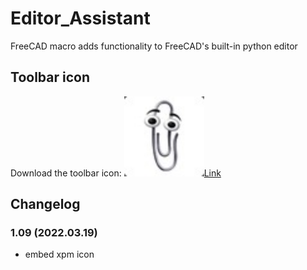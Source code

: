 # Editor_Assistant
FreeCAD macro adds functionality to FreeCAD's built-in python editor

## Toolbar icon
Download the toolbar icon: <img src="Editor_Assistant_Icon.svg" alt="icon"><a href="Editor_Assistant_Icon.svg">Link</a><br/>

## Changelog
### 1.09 (2022.03.19)
* embed xpm icon

